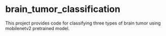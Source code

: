 # brain_tumor_classification
This project provides code for classifying three types of brain tumor using mobilenetv2 pretrained model.
